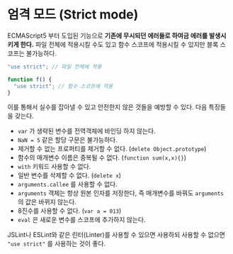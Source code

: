 # 엄격 모드 (Strict mode)

ECMAScript5 부터 도입된 기능으로 **기존에 무시되던 에러들로 하여금 에러를 발생시키게 한다.** 파일 전체에 적용시킬 수도 있고 함수 스코프에 적용시킬 수 있지만 블록 스코프는 불가능하다.

```javascript
"use strict"; // 파일 전체에 적용

function f() {
  "use strict"; // 함수 스코프에 적용
}
```

이를 통해서 실수를 잡아낼 수 있고 안전한지 않은 것들을 예방할 수 있다. 다음 특징들을 갖는다.

* `var` 가 생략된 변수를 전역객체에 바인딩 하지 않는다.
* `NaN = 5` 같은 할당 구문은 불가능하다.
* 제거할 수 없는 프로퍼티를 제거할 수 없다.  (`delete Object.prototype`)
* 함수의 매개변수 이름은 중복될 수 없다.  (`function sum(x,x){}`)
* `with` 키워드 사용할 수 없다.
* 일반 변수를 삭제할 수 없다.  (`delete x`)
* `arguments.callee` 를 사용할 수 없다.
* `arguments` 객체는 항상 원본 인자를 저장한다, 즉 매개변수를 바꿔도 `arguments` 의 값은 바뀌지 않는다.
* 8진수를 사용할 수 없다. (`var a = 013`)
* `eval` 은 새로운 변수를 스코프에 추가하지 않는다.

JSLint나 ESLint와 같은 린터(Linter)를 사용할 수 있으면 사용하되 사용할 수 없으면 `"use strict"` 를 사용하는 것이 좋다.
